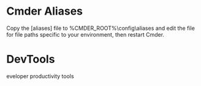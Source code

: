 # Cmder Aliases
Copy the [aliases] file to %CMDER_ROOT%\config\aliases and edit the file for file paths specific to your environment, then restart Cmder.

# DevTools
eveloper productivity tools
